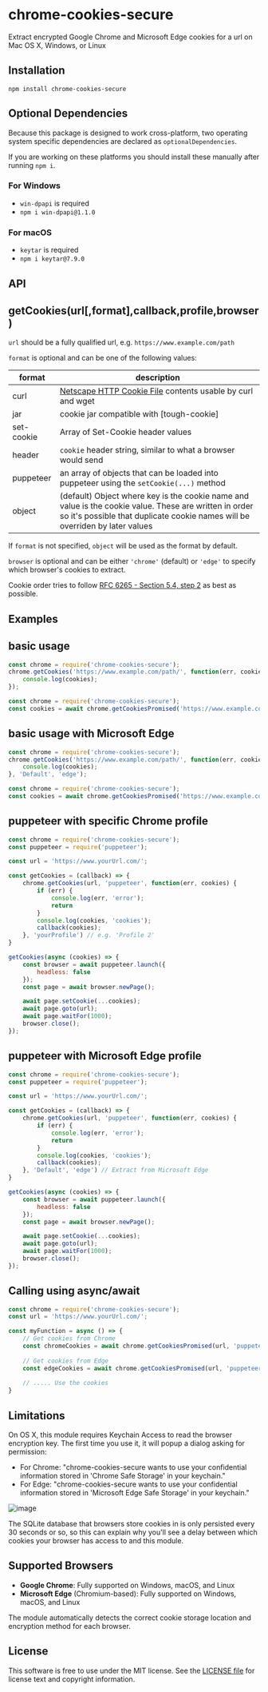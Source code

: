 # chrome-cookies-secure

Extract encrypted Google Chrome and Microsoft Edge cookies for a url on Mac OS X, Windows, or Linux

## Installation

```
npm install chrome-cookies-secure
```

## Optional Dependencies

Because this package is designed to work cross-platform, two operating system specific dependencies are declared as `optionalDependencies`.

If you are working on these platforms you should install these manually after running `npm i`.

### For Windows

- `win-dpapi` is required
- `npm i win-dpapi@1.1.0`

### For macOS

- `keytar` is required
- `npm i keytar@7.9.0`

## API

getCookies(url[,format],callback,profile,browser)
---------------------------------

`url` should be a fully qualified url, e.g. `https://www.example.com/path`

`format` is optional and can be one of the following values:

format | description
------------ | -------------
curl | [Netscape HTTP Cookie File](http://curl.haxx.se/docs/http-cookies.html) contents usable by curl and wget
jar | cookie jar compatible with [tough-cookie]
set-cookie | Array of Set-Cookie header values
header | `cookie` header string, similar to what a browser would send
puppeteer | an array of objects that can be loaded into puppeteer using the `setCookie(...)` method
object | (default) Object where key is the cookie name and value is the cookie value. These are written in order so it's possible that duplicate cookie names will be overriden by later values

If `format` is not specified, `object` will be used as the format by default.

`browser` is optional and can be either `'chrome'` (default) or `'edge'` to specify which browser's cookies to extract.

Cookie order tries to follow [RFC 6265 - Section 5.4, step 2](http://tools.ietf.org/html/rfc6265#section-5.4) as best as possible.

## Examples

basic usage
-----------

```javascript
const chrome = require('chrome-cookies-secure');
chrome.getCookies('https://www.example.com/path/', function(err, cookies) {
	console.log(cookies);
});
```

```javascript
const chrome = require('chrome-cookies-secure');
const cookies = await chrome.getCookiesPromised('https://www.example.com/path/', 'jar')
```

basic usage with Microsoft Edge
-----------

```javascript
const chrome = require('chrome-cookies-secure');
chrome.getCookies('https://www.example.com/path/', function(err, cookies) {
	console.log(cookies);
}, 'Default', 'edge');
```

```javascript
const chrome = require('chrome-cookies-secure');
const cookies = await chrome.getCookiesPromised('https://www.example.com/path/', 'jar', 'Default', 'edge')
```

puppeteer with specific Chrome profile
---------------------

```javascript
const chrome = require('chrome-cookies-secure');
const puppeteer = require('puppeteer');

const url = 'https://www.yourUrl.com/';

const getCookies = (callback) => {
    chrome.getCookies(url, 'puppeteer', function(err, cookies) {
        if (err) {
            console.log(err, 'error');
            return
        }
        console.log(cookies, 'cookies');
        callback(cookies);
    }, 'yourProfile') // e.g. 'Profile 2'
}

getCookies(async (cookies) => {
    const browser = await puppeteer.launch({
        headless: false
    });
    const page = await browser.newPage();

    await page.setCookie(...cookies);
    await page.goto(url);
    await page.waitFor(1000);
    browser.close();
});

```

puppeteer with Microsoft Edge profile
---------------------

```javascript
const chrome = require('chrome-cookies-secure');
const puppeteer = require('puppeteer');

const url = 'https://www.yourUrl.com/';

const getCookies = (callback) => {
    chrome.getCookies(url, 'puppeteer', function(err, cookies) {
        if (err) {
            console.log(err, 'error');
            return
        }
        console.log(cookies, 'cookies');
        callback(cookies);
    }, 'Default', 'edge') // Extract from Microsoft Edge
}

getCookies(async (cookies) => {
    const browser = await puppeteer.launch({
        headless: false
    });
    const page = await browser.newPage();

    await page.setCookie(...cookies);
    await page.goto(url);
    await page.waitFor(1000);
    browser.close();
});

```

Calling using async/await
---------------------

```javascript
const chrome = require('chrome-cookies-secure');
const url = 'https://www.yourUrl.com/';

const myFunction = async () => {
    // Get cookies from Chrome
    const chromeCookies = await chrome.getCookiesPromised(url, 'puppeteer', 'Profile 28')
    
    // Get cookies from Edge
    const edgeCookies = await chrome.getCookiesPromised(url, 'puppeteer', 'Default', 'edge')
    
    // ..... Use the cookies
}
```

## Limitations

On OS X, this module requires Keychain Access to read the browser encryption key. The first time you use it, it will popup a dialog asking for permission:

- For Chrome: "chrome-cookies-secure wants to use your confidential information stored in 'Chrome Safe Storage' in your keychain."
- For Edge: "chrome-cookies-secure wants to use your confidential information stored in 'Microsoft Edge Safe Storage' in your keychain."

![image](https://raw.githubusercontent.com/bertrandom/chrome-cookies-secure/gh-pages/access.png)

The SQLite database that browsers store cookies in is only persisted every 30 seconds or so, so this can explain why you'll see a delay between which cookies your browser has access to and this module.

## Supported Browsers

- **Google Chrome**: Fully supported on Windows, macOS, and Linux
- **Microsoft Edge** (Chromium-based): Fully supported on Windows, macOS, and Linux

The module automatically detects the correct cookie storage location and encryption method for each browser.

## License

This software is free to use under the MIT license. See the [LICENSE file][] for license text and copyright information.

[LICENSE file]: https://github.com/bertrandom/chrome-cookies-secure/blob/master/LICENSE.md
